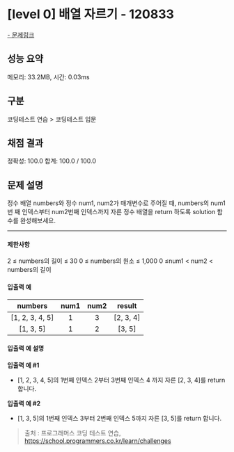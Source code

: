 # [level 0] 배열 자르기 - 120833

<a href="https://school.programmers.co.kr/learn/courses/30/lessons/120833">- 문제링크</a>

## 성능 요약

메모리: 33.2MB, 시간: 0.03ms

## 구분

코딩테스트 연습 > 코딩테스트 입문

## 채점 결과

정확성: 100.0
합계: 100.0 / 100.0

## 문제 설명

정수 배열 numbers와 정수 num1, num2가 매개변수로 주어질 때, numbers의 num1번 째 인덱스부터 num2번째 인덱스까지 자른 정수 배열을 return 하도록 solution 함수를 완성해보세요.

---

#### 제한사항

2 ≤ numbers의 길이 ≤ 30
0 ≤ numbers의 원소 ≤ 1,000
0 ≤num1 < num2 < numbers의 길이

#### 입출력 예

|   **numbers**   | **num1** | **num2** | **result** |
| :-------------: | :------: | :------: | :--------: |
| [1, 2, 3, 4, 5] |    1     |    3     | [2, 3, 4]  |
|    [1, 3, 5]    |    1     |    2     |   [3, 5]   |

#### 입출력 예 설명

**입출력 예 #1**

- [1, 2, 3, 4, 5]의 1번째 인덱스 2부터 3번째 인덱스 4 까지 자른 [2, 3, 4]를 return 합니다.

**입출력 예 #2**

- [1, 3, 5]의 1번째 인덱스 3부터 2번째 인덱스 5까지 자른 [3, 5]를 return 합니다.

> 출처 : 프로그래머스 코딩 테스트 연습, <https://school.programmers.co.kr/learn/challenges>
